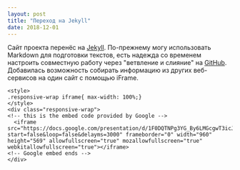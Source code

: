 ```yaml
---
layout: post
title: "Переход на Jekyll"
date: 2018-12-01
---
```


Сайт проекта перенёс на [Jekyll](http://jekyllrb.com). По-прежнему могу использовать Markdown для подготовки текстов, есть надежда со временем настроить совместную работу через "ветвление и слияние" на [GitHub](https://github.com/eduard-k/TPD/). Добавилась возможность собирать информацию из других веб-сервисов на один сайт с помощью iFrame.

    <style>
    .responsive-wrap iframe{ max-width: 100%;}
    </style>
    <div class="responsive-wrap">
    <!-- this is the embed code provided by Google -->
      <iframe src="https://docs.google.com/presentation/d/1F0DQTNPg3YG_By6LMGcgwT3icJ3eMhCiupAZm76CIfE/embed?start=false&loop=false&delayms=3000" frameborder="0" width="960" height="569" allowfullscreen="true" mozallowfullscreen="true" webkitallowfullscreen="true"></iframe>
    <!-- Google embed ends -->
    </div>

<!--stackedit_data:
eyJoaXN0b3J5IjpbLTE0MzQxMDA3MjksLTIwODg3NDY2MTIsMT
I0NTgwODc1XX0=
-->
